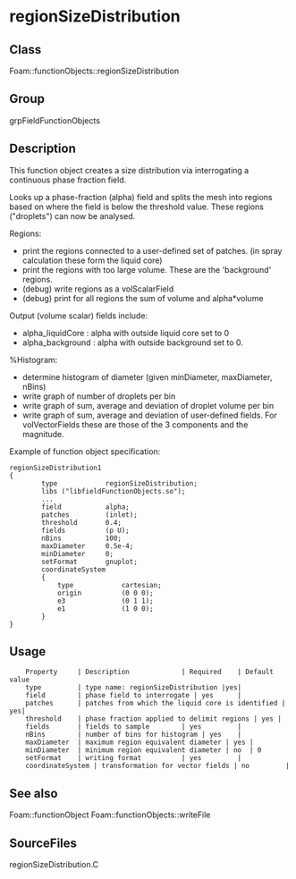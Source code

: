 # regionSizeDistribution 
## Class
Foam::functionObjects::regionSizeDistribution

## Group
grpFieldFunctionObjects

## Description
This function object creates a size distribution via interrogating a
continuous phase fraction field.

Looks up a phase-fraction (alpha) field and splits the mesh into regions
based on where the field is below the threshold value.  These
regions ("droplets") can now be analysed.

Regions:
- print the regions connected to a user-defined set of patches.
      (in spray calculation these form the liquid core)
- print the regions with too large volume.  These are the 'background'
      regions.
- (debug) write regions as a volScalarField
- (debug) print for all regions the sum of volume and alpha*volume

Output (volume scalar) fields include:
- alpha_liquidCore : alpha with outside liquid core set to 0
- alpha_background : alpha with outside background set to 0.

%Histogram:
- determine histogram of diameter (given minDiameter, maxDiameter, nBins)
- write graph of number of droplets per bin
- write graph of sum, average and deviation of droplet volume per bin
- write graph of sum, average and deviation of user-defined fields.  For
      volVectorFields these are those of the 3 components and the magnitude.

Example of function object specification:
```
regionSizeDistribution1
{
        type            regionSizeDistribution;
        libs ("libfieldFunctionObjects.so");
        ...
        field           alpha;
        patches         (inlet);
        threshold       0.4;
        fields          (p U);
        nBins           100;
        maxDiameter     0.5e-4;
        minDiameter     0;
        setFormat       gnuplot;
        coordinateSystem
        {
            type            cartesian;
            origin          (0 0 0);
            e3              (0 1 1);
            e1              (1 0 0);
        }
}
```

## Usage

        Property     | Description             | Required    | Default value
        type         | type name: regionSizeDistribution |yes|
        field        | phase field to interrogate | yes      |
        patches      | patches from which the liquid core is identified | yes|
        threshold    | phase fraction applied to delimit regions | yes |
        fields       | fields to sample        | yes         |
        nBins        | number of bins for histogram | yes    |
        maxDiameter  | maximum region equivalent diameter | yes |
        minDiameter  | minimum region equivalent diameter | no  | 0
        setFormat    | writing format          | yes         |
        coordinateSystem | transformation for vector fields | no         |


## See also
Foam::functionObject
Foam::functionObjects::writeFile

## SourceFiles
regionSizeDistribution.C

